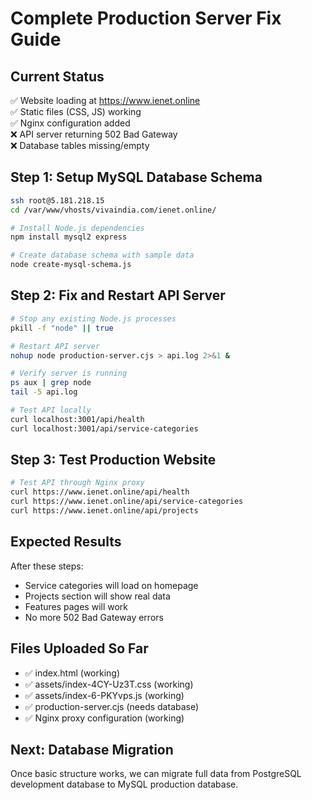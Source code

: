 # Complete Production Server Fix Guide

## Current Status
✅ Website loading at https://www.ienet.online  
✅ Static files (CSS, JS) working  
✅ Nginx configuration added  
❌ API server returning 502 Bad Gateway  
❌ Database tables missing/empty  

## Step 1: Setup MySQL Database Schema

```bash
ssh root@5.181.218.15
cd /var/www/vhosts/vivaindia.com/ienet.online/

# Install Node.js dependencies
npm install mysql2 express

# Create database schema with sample data
node create-mysql-schema.js
```

## Step 2: Fix and Restart API Server

```bash
# Stop any existing Node.js processes
pkill -f "node" || true

# Restart API server
nohup node production-server.cjs > api.log 2>&1 &

# Verify server is running
ps aux | grep node
tail -5 api.log

# Test API locally
curl localhost:3001/api/health
curl localhost:3001/api/service-categories
```

## Step 3: Test Production Website

```bash
# Test API through Nginx proxy
curl https://www.ienet.online/api/health
curl https://www.ienet.online/api/service-categories
curl https://www.ienet.online/api/projects
```

## Expected Results

After these steps:
- Service categories will load on homepage
- Projects section will show real data  
- Features pages will work
- No more 502 Bad Gateway errors

## Files Uploaded So Far
- ✅ index.html (working)
- ✅ assets/index-4CY-Uz3T.css (working)  
- ✅ assets/index-6-PKYvps.js (working)
- ✅ production-server.cjs (needs database)
- ✅ Nginx proxy configuration (working)

## Next: Database Migration
Once basic structure works, we can migrate full data from PostgreSQL development database to MySQL production database.